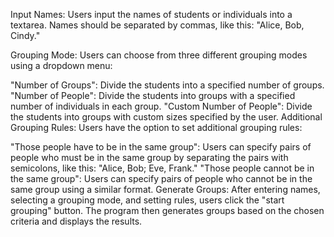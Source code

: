 Input Names: Users input the names of students or individuals into a textarea. Names should be separated by commas, like this: "Alice, Bob, Cindy."

Grouping Mode: Users can choose from three different grouping modes using a dropdown menu:

"Number of Groups": Divide the students into a specified number of groups.
"Number of People": Divide the students into groups with a specified number of individuals in each group.
"Custom Number of People": Divide the students into groups with custom sizes specified by the user.
Additional Grouping Rules: Users have the option to set additional grouping rules:

"Those people have to be in the same group": Users can specify pairs of people who must be in the same group by separating the pairs with semicolons, like this: "Alice, Bob; Eve, Frank."
"Those people cannot be in the same group": Users can specify pairs of people who cannot be in the same group using a similar format.
Generate Groups: After entering names, selecting a grouping mode, and setting rules, users click the "start grouping" button. The program then generates groups based on the chosen criteria and displays the results.
